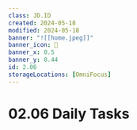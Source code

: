 ```yaml
---
class: JD.ID
created: 2024-05-18
modified: 2024-05-18
banner: "![[home.jpeg]]"
banner_icon: 📇
banner_x: 0.5
banner_y: 0.44
id: 2.06
storageLocations: [OmniFocus]
---
```


# 02.06 Daily Tasks